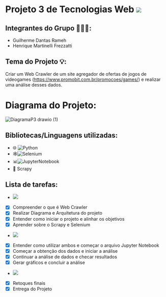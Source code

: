 # Projeto 3 de Tecnologias Web <img src="https://img.shields.io/static/v1?label=Projeto3&message=Finalizado&color=success&style=?style=for-the-badge"/>

## Integrantes do Grupo 🧑‍🤝‍🧑:
- Guilherme Dantas Rameh
- Henrique Martinelli Frezzatti

## Tema do Projeto 💡:
Criar um Web Crawler de um site agregador de ofertas de jogos de videogames (https://www.promobit.com.br/promocoes/games/) e realizar uma análise desses dados.

# Diagrama do Projeto:
![DiagramaP3 drawio (1)](https://user-images.githubusercontent.com/62613979/143497671-1c0a17bb-81a9-4123-9ec0-a6ceb6aa501c.png)


## Bibliotecas/Linguagens utilizadas:
- 🌐 ![Python](https://img.shields.io/badge/-Python-333333?style=flat&logo=python)
- :spider_web:![Selenium](https://img.shields.io/badge/-Selenium-333333?style=flat&logo=selenium)
- 📊![JupyterNotebook](https://img.shields.io/badge/-JupyterNotebook-333333?style=flat&logo=jupyter)
- 🧮 Scrapy

## Lista de tarefas:
- <img src="https://img.shields.io/static/v1?label=1ª Semana&message=Finalizado&color=success&style=flat-square"/>
- [x] Compreender o que é Web Crawler
- [x] Realizar Diagrama e Arquitetura do projeto
- [x] Entender como iniciar o projeto e alinhar os objetivos 
- [x] Aprender sobre o Scrapy e Selenium

- <img src="https://img.shields.io/static/v1?label=2ª semana&message=Finalizado&color=success&style=flat-square"/>
- [x] Entender como utilizar ambos e começar o arquivo Jupyter Notebook
- [x] Começar a obtenção dos dados e iniciar a análise
- [x] Continuar a análise de dados e checar resultados
- [x] Gerar gráficos e concluir a análise

- <img src="https://img.shields.io/static/v1?label=3ª semana&message=Finalizado&color=success&style=flat-square"/>
- [x] Retoques finais
- [x] Entrega do Projeto
